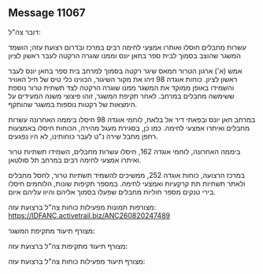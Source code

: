 ## Message 11067

דובר צה"ל:

עשרות מחבלים חוסלו ואותרו אמצעי לחימה רבים במרכז ובדרום רצועת עזה; הושמד המשגר שהוצב בסמוך לבית ספר בחאן יונס וממנו שוגרה הרקטה לעבר ראשון לציון

אמש (א') ארגון הטרור חמאס שיגר רקטה בסמוך למרחב בית ספר בחאן יונס לעבר ראשון לציון. 
כוחות אוגדה 98 זיהו את מקור השיגור, הכווינו כלי טיס של חיל האוויר והשמידו באופן ממוקד את המשגר ממנו שוגרה הרקטה לצד תשתית טרור נוספת ששימשה מחבלים במרחב.
לאחר תקיפת המשגר, זוהו פיצוצי משנה המעידים על הימצאות של רקטות נוספות במשגר שהותקף.

במרחב חאן יונס ובפאתי דיר אל בלאח, לוחמי אוגדה 98 חיסלו ביממה האחרונה עשרות מחבלים ואיתרו אמצעי לחימה. כמו כן, בסגירת מעגל מהירה, הכוחות חיסלו באמצעות רחפן מחבל שירה נ"ט לעבר כוחותינו, לא היו נפגעים.

ביממה האחרונה, לוחמי אוגדה 162, חיסלו עשרות מחבלים, השמידו תשתיות טרור ואיתרו אמצעי לחימה רבים במרחב תל סולטאן. 

במרכז הרצועה, כוחות אוגדה 252, ממשיכים להשמיד תשתיות טרור, לחסל מחבלים ולאתר תשתיות תת קרקעיות ואמצעי לחימה.
במספר תקיפות שונות, הלוחמים חיסלו בירי טנקים מספר חוליות מחבלים שפעלו בסמוך אליהם והיוו עליהם איום. 

מצורפות תמונות מפעילות כוחות צה"ל ברצועת עזה: https://IDFANC.activetrail.biz/ANC260820247489

מצורף תיעוד מתקיפת המשגר:

מצורף תיעוד מתקיפות צה"ל ברצועת עזה:

מצורף תיעוד מפעילות כוחות צה"ל ברצועת עזה:

